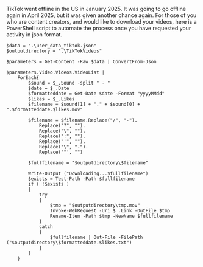 ﻿---
layout: post
author: Shane Skiles
tags: [tiktok, video, download]
---

TikTok went offline in the US in January 2025. It was going to go offline again 
in April 2025, but it was given another chance again. For those of you who are 
content creators, and would like to download your videos, here is a PowerShell 
script to automate the process once you have requested your activity in json format.

```
$data = ".\user_data_tiktok.json"
$outputdirectory = ".\TikTokVideos"

$parameters = Get-Content -Raw $data | ConvertFrom-Json

$parameters.Video.Videos.VideoList |
    ForEach{
        $sound = $_.Sound -split " - "
        $date = $_.Date
        $formatteddate = Get-Date $date -Format "yyyyMMdd"
        $likes = $_.Likes
        $filename = $sound[1] + "." + $sound[0] + ".$formatteddate.$likes.mov"
        
        $filename = $filename.Replace("/", "-").
            Replace("?", "").
            Replace("\", "").
            Replace(":", "").
            Replace("'", "").
            Replace("\", "-").
            Replace('"', "")

        $fullfilename = "$outputdirectory\$filename"

        Write-Output ("Downloading...$fullfilename")
        $exists = Test-Path -Path $fullfilename
        if ( !$exists ) 
        {
            try
            {
                $tmp = "$outputdirectory\tmp.mov"
                Invoke-WebRequest -Uri $_.Link -OutFile $tmp
                Rename-Item -Path $tmp -NewName $fullfilename
            }
            catch
            { 
                $fullfilename | Out-File -FilePath ("$outputdirectory\$formatteddate.$likes.txt")
            }
        }
    }
```